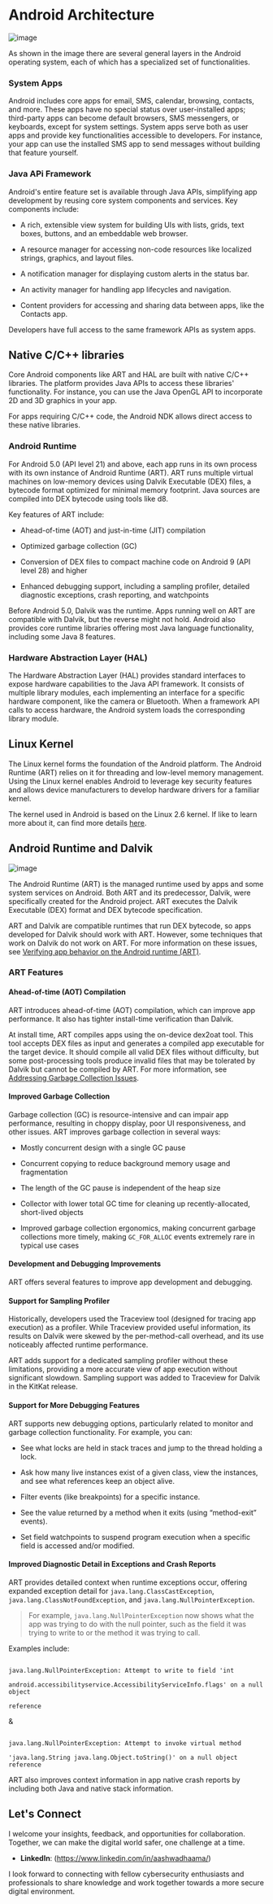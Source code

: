 # Android Architecture 

![image](https://github.com/vsang181/Andriod-Application-Penetration-testing/assets/28651683/12424687-99e7-422b-a8cd-9b2fd845cec0)

As shown in the image there are several general layers in the Android operating system, each of which has a specialized set of functionalities. 

### System Apps 

Android includes core apps for email, SMS, calendar, browsing, contacts, and more. These apps have no special status over user-installed apps; third-party apps can become default browsers, SMS messengers, or keyboards, except for system settings. System apps serve both as user apps and provide key functionalities accessible to developers. For instance, your app can use the installed SMS app to send messages without building that feature yourself. 

### Java APi Framework 

Android's entire feature set is available through Java APIs, simplifying app development by reusing core system components and services. Key components include: 

- A rich, extensible view system for building UIs with lists, grids, text boxes, buttons, and an embeddable web browser. 

- A resource manager for accessing non-code resources like localized strings, graphics, and layout files. 

- A notification manager for displaying custom alerts in the status bar. 

- An activity manager for handling app lifecycles and navigation. 

- Content providers for accessing and sharing data between apps, like the Contacts app. 

Developers have full access to the same framework APIs as system apps. 

## Native C/C++ libraries 

Core Android components like ART and HAL are built with native C/C++ libraries. The platform provides Java APIs to access these libraries' functionality. For instance, you can use the Java OpenGL API to incorporate 2D and 3D graphics in your app. 

For apps requiring C/C++ code, the Android NDK allows direct access to these native libraries. 

### Android Runtime 

For Android 5.0 (API level 21) and above, each app runs in its own process with its own instance of Android Runtime (ART). ART runs multiple virtual machines on low-memory devices using Dalvik Executable (DEX) files, a bytecode format optimized for minimal memory footprint. Java sources are compiled into DEX bytecode using tools like d8. 

Key features of ART include: 

- Ahead-of-time (AOT) and just-in-time (JIT) compilation 

- Optimized garbage collection (GC) 

- Conversion of DEX files to compact machine code on Android 9 (API level 28) and higher 

- Enhanced debugging support, including a sampling profiler, detailed diagnostic exceptions, crash reporting, and watchpoints 

Before Android 5.0, Dalvik was the runtime. Apps running well on ART are compatible with Dalvik, but the reverse might not hold. Android also provides core runtime libraries offering most Java language functionality, including some Java 8 features. 

### Hardware Abstraction Layer (HAL) 

The Hardware Abstraction Layer (HAL) provides standard interfaces to expose hardware capabilities to the Java API framework. It consists of multiple library modules, each implementing an interface for a specific hardware component, like the camera or Bluetooth. When a framework API calls to access hardware, the Android system loads the corresponding library module. 

## Linux Kernel 

The Linux kernel forms the foundation of the Android platform. The Android Runtime (ART) relies on it for threading and low-level memory management. Using the Linux kernel enables Android to leverage key security features and allows device manufacturers to develop hardware drivers for a familiar kernel. 

The kernel used in Android is based on the Linux 2.6 kernel. If like to learn more about it, can find more details [here](https://en.wikipedia.org/wiki/Linux_kernel). 

## Android Runtime and Dalvik

![image](https://github.com/vsang181/Andriod-Application-Penetration-testing/assets/28651683/5cf9827a-15e1-48a9-bf19-bc75f8bcd6c2)

The Android Runtime (ART) is the managed runtime used by apps and some system services on Android. Both ART and its predecessor, Dalvik, were specifically created for the Android project. ART executes the Dalvik Executable (DEX) format and DEX bytecode specification. 

ART and Dalvik are compatible runtimes that run DEX bytecode, so apps developed for Dalvik should work with ART. However, some techniques that work on Dalvik do not work on ART. For more information on these issues, see [Verifying app behavior on the Android runtime (ART)](https://developer.android.com/guide/practices/verifying-apps-art.html). 

### ART Features 

#### Ahead-of-time (AOT) Compilation 

ART introduces ahead-of-time (AOT) compilation, which can improve app performance. It also has tighter install-time verification than Dalvik. 

At install time, ART compiles apps using the on-device dex2oat tool. This tool accepts DEX files as input and generates a compiled app executable for the target device. It should compile all valid DEX files without difficulty, but some post-processing tools produce invalid files that may be tolerated by Dalvik but cannot be compiled by ART. For more information, see [Addressing Garbage Collection Issues](https://developer.android.com/guide/practices/verifying-apps-art.html#GC_Migration). 

#### Improved Garbage Collection 

Garbage collection (GC) is resource-intensive and can impair app performance, resulting in choppy display, poor UI responsiveness, and other issues. ART improves garbage collection in several ways: 

- Mostly concurrent design with a single GC pause 

- Concurrent copying to reduce background memory usage and fragmentation 

- The length of the GC pause is independent of the heap size 

- Collector with lower total GC time for cleaning up recently-allocated, short-lived objects 

- Improved garbage collection ergonomics, making concurrent garbage collections more timely, making `GC_FOR_ALLOC` events extremely rare in typical use cases 

#### Development and Debugging Improvements 

ART offers several features to improve app development and debugging. 

#### Support for Sampling Profiler 

Historically, developers used the Traceview tool (designed for tracing app execution) as a profiler. While Traceview provided useful information, its results on Dalvik were skewed by the per-method-call overhead, and its use noticeably affected runtime performance. 

ART adds support for a dedicated sampling profiler without these limitations, providing a more accurate view of app execution without significant slowdown. Sampling support was added to Traceview for Dalvik in the KitKat release. 

#### Support for More Debugging Features 

ART supports new debugging options, particularly related to monitor and garbage collection functionality. For example, you can: 

- See what locks are held in stack traces and jump to the thread holding a lock. 

- Ask how many live instances exist of a given class, view the instances, and see what references keep an object alive. 

- Filter events (like breakpoints) for a specific instance. 

- See the value returned by a method when it exits (using “method-exit” events). 

- Set field watchpoints to suspend program execution when a specific field is accessed and/or modified. 

#### Improved Diagnostic Detail in Exceptions and Crash Reports 

ART provides detailed context when runtime exceptions occur, offering expanded exception detail for `java.lang.ClassCastException`, `java.lang.ClassNotFoundException`, and `java.lang.NullPointerException`.  

> For example, `java.lang.NullPointerException` now shows what the app was trying to do with the null pointer, such as the field it was trying to write to or the method it was trying to call.  

Examples include: 

``` 

java.lang.NullPointerException: Attempt to write to field 'int  

android.accessibilityservice.AccessibilityServiceInfo.flags' on a null object  

reference 

``` 

& 

``` 

java.lang.NullPointerException: Attempt to invoke virtual method  

'java.lang.String java.lang.Object.toString()' on a null object reference 

``` 

ART also improves context information in app native crash reports by including both Java and native stack information. 

## Let's Connect

I welcome your insights, feedback, and opportunities for collaboration. Together, we can make the digital world safer, one challenge at a time.

- **LinkedIn**: (https://www.linkedin.com/in/aashwadhaama/)

I look forward to connecting with fellow cybersecurity enthusiasts and professionals to share knowledge and work together towards a more secure digital environment.
